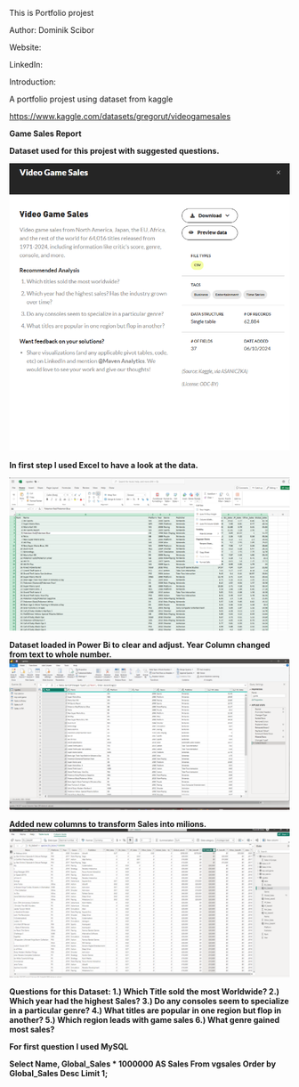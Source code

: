 This is Portfolio projest    

Author: Dominik Scibor

Website:

LinkedIn:

Introduction:

A portfolio projest using dataset from kaggle

https://www.kaggle.com/datasets/gregorut/videogamesales



<b>Game Sales Report<b/>

Dataset used for this projest with suggested questions.

![alt text](<Data source.png>)

In first step I used Excel to have a look at the data.

![alt text](<Excel data clearpng.png>)



Dataset loaded in Power Bi to clear and adjust.
Year Column changed from text to whole number.
![alt text](<powerbi query.png>)

Added new columns to transform Sales into milions.
![alt text](<power bi clear.png>)

Questions for this Dataset:
1.) Which Title sold the most Worldwide?
2.) Which year had the highest Sales?
3.) Do any consoles seem to specialize in a particular genre?
4.) What titles are popular in one region but flop in another?
5.) Which region leads with game sales
6.) What genre gained most sales?

For first question I used MySQL

Select  Name, Global_Sales * 1000000 AS Sales
From vgsales
Order by Global_Sales Desc
Limit 1;
